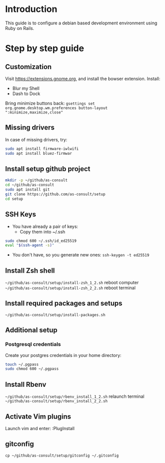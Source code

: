 # Introduction
This guide is to configure a debian based development environment using Ruby on Rails.

# Step by step guide
## Customization
Visit https://extensions.gnome.org, and install the bowser extension.
Install:
- Blur my Shell
- Dash to Dock

Bring minimize buttons back:
`gsettings set org.gnome.desktop.wm.preferences button-layout ":minimize,maximize,close"`

## Missing drivers
In case of missing drivers, try:
````bash
sudo apt install firmware-iwlwifi
sudo apt install bluez-firmwar
````

## Install setup github project
````bash
mkdir -p ~/github/as-consult
cd ~/github/as-consult
sudo apt install git
git clone https://github.com/as-consult/setup
cd setup
````

## SSH Keys
- You have already a pair of keys:
  - Copy them into ~/.ssh
````bash
sudo chmod 600 ~/.ssh/id_ed25519
eval "$(ssh-agent -s)"
````

- You don't have, so you generate new ones:
`ssh-keygen -t ed25519`

## Install Zsh shell
`~/github/as-consult/setup/install-zsh_1_2.sh`
reboot computer
`~/github/as-consult/setup/install-zsh_2_2.sh`
reboot terminal

## Install required packages and setups
`~/github/as-consult/setup/install-packages.sh`

## Additional setup
### Postgresql credentials
Create your postgres credentials in your home directory:
````bash
touch ~/.pgpass
sudo chmod 600 ~/.pgpass
````

## Install Rbenv
`~/github/as-consult/setup/rbenv_install_1_2.sh`
relaunch terminal
`~/github/as-consult/setup/rbenv_install_2_2.sh`

## Activate Vim plugins
Launch vim and enter: :PlugInstall

## gitconfig
`cp ~/github/as-consult/setup/gitconfig ~/.gitconfig`







